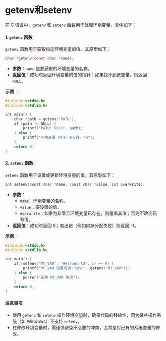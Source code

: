 # getenv和setenv

在 C 语言中，`getenv` 和 `setenv` 函数用于处理环境变量。具体如下：

#### 1. `getenv` 函数

`getenv` 函数用于获取指定环境变量的值。其原型如下：

```c
char *getenv(const char *name);
```

* **参数**：`name` 是要获取的环境变量的名称。
* **返回值**：成功时返回环境变量的值的指针；如果找不到该变量，则返回 `NULL`。

**示例**：

```c
#include <stdio.h>
#include <stdlib.h>

int main() {
    char *path = getenv("PATH");
    if (path != NULL) {
        printf("PATH: %s\n", path);
    } else {
        printf("环境变量 PATH 不存在。\n");
    }
    return 0;
}
```

#### 2. `setenv` 函数

`setenv` 函数用于设置或更新环境变量的值。其原型如下：

```c
int setenv(const char *name, const char *value, int overwrite);
```

* **参数**：
  * `name`：环境变量的名称。
  * `value`：要设置的值。
  * `overwrite`：如果为非零且环境变量已存在，则覆盖其值；否则不改变已有值。
* **返回值**：成功时返回 0；若出错（例如内存分配失败）则返回 -1。

**示例**：

```c
#include <stdio.h>
#include <stdlib.h>

int main() {
    if (setenv("MY_VAR", "HelloWorld", 1) == 0) {
        printf("MY_VAR 设置成功：%s\n", getenv("MY_VAR"));
    } else {
        perror("设置 MY_VAR 失败");
    }
    return 0;
}
```

#### 注意事项

* 使用 `getenv` 和 `setenv` 操作环境变量时，确保代码的移植性，因为某些操作系统（如 Windows）不支持 `setenv`。
* 在修改环境变量时，需谨慎避免不必要的冲突，尤其是对已有的系统变量的修改。
